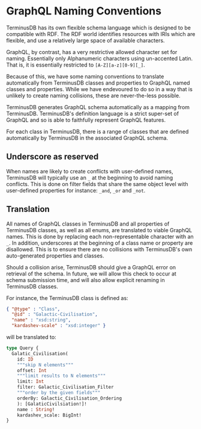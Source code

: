 # GraphQL Naming Conventions

TerminusDB has its own flexible schema language which is designed to be compatible with RDF. The RDF world identifies resources with IRIs which are flexible, and use a relatively large space of available characters.

GraphQL, by contrast, has a very restrictive allowed character set for naming. Essentially only Alphanumeric characters using un-accented Latin. That is, it is essentially restricted to `[A-Z][a-z][0-9][_]`.

Because of this, we have some naming conventions to translate automatically from TerminusDB classes and properties to GraphQL named classes and properties. While we have endevoured to do so in a way that is unlikely to create naming collisions, these are never-the-less possible.

TerminusDB generates GraphQL schema automatically as a mapping from TerminusDB. TerminusDB's definition language is a strict super-set of GraphQL and so is able to faithfully represent GraphQL features.

For each class in TerminusDB, there is a range of classes that are defined automatically by TerminusDB in the associated GraphQL schema.

## Underscore as reserved

When names are likely to create conflicts with user-defined names, TerminusDB will typically use an `_` at the beginning to avoid naming conflicts. This is done on filter fields that share the same object level with user-defined properties for instance: `_and`, `_or` and `_not`.

## Translation

All names of GraphQL classes in TerminusDB and all properties of TerminusDB classes, as well as all enums, are translated to viable GraphQL names. This is done by replacing each non-representable character with an `_`. In addition, underscores at the beginning of a class name or property are disallowed. This is to ensure there are no collisions with TerminusDB's own auto-generated properties and classes.

Should a collision arise, TerminusDB should give a GraphQL error on retrieval of the schema. In future, we will allow this check to occur at schema submission time, and will also allow explicit renaming in TerminusDB classes.

For instance, the TerminusDB class is defined as:

```json
{ "@type" : "Class",
  "@id" : "Galactic-Civilisation",
  "name" : "xsd:string",
  "kardashev-scale" : "xsd:integer" }
```

will be translated to:

```graphql
type Query {
  Galatic_Civilisation(
    id: ID
    """skip N elements"""
    offset: Int
    """limit results to N elements"""
    limit: Int
    filter: Galactic_Civilisation_Filter
    """order by the given fields"""
    orderBy: Galactic_Civilisation_Ordering
    ): [GalaticCivilsiation!]!
    name : String!
    kardashev_scale: BigInt!
}
```
